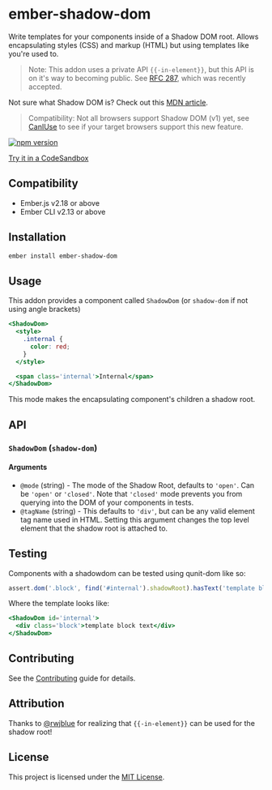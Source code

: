 ember-shadow-dom
================

Write templates for your components inside of a Shadow DOM root.
Allows encapsulating styles (CSS) and markup (HTML) but using templates like
you're used to.

> Note: This addon uses a private API `{{-in-element}}`, but this API is on it's
> way to becoming public. See [RFC 287](https://github.com/emberjs/rfcs/pull/287),
> which was recently accepted.

Not sure what Shadow DOM is? Check out this [MDN article](https://developer.mozilla.org/en-US/docs/Web/Web_Components/Using_shadow_DOM).

> Compatibility: Not all browsers support Shadow DOM (v1) yet, see [CanIUse](https://caniuse.com/#feat=shadowdomv1)
> to see if your target browsers support this new feature.

[![npm version][npm-badge]][npm-badge-url] 

[Try it in a CodeSandbox](https://codesandbox.io/s/kx0x7xr8mv)


Compatibility
------------------------------------------------------------------------------

* Ember.js v2.18 or above
* Ember CLI v2.13 or above


Installation
------------

```sh
ember install ember-shadow-dom
```

Usage
-----

This addon provides a component called `ShadowDom` (or `shadow-dom` if not using angle brackets)

```hbs
<ShadowDom>
  <style>
    .internal {
      color: red;
    }
  </style>

  <span class='internal'>Internal</span>
</ShadowDom>
```

This mode makes the encapsulating component's children a shadow root.



API
---

### `ShadowDom` (`shadow-dom`)

#### Arguments

- `@mode` (string) - The mode of the Shadow Root, defaults to `'open'`. Can be `'open'` or `'closed'`.
Note that `'closed'` mode prevents you from querying into the DOM of your components in tests.
- `@tagName` (string) - This defaults to `'div'`, but can be any valid element tag name used in HTML.
Setting this argument changes the top level element that the shadow root is attached to.

Testing
-------

Components with a shadowdom can be tested using qunit-dom like so:

```js
assert.dom('.block', find('#internal').shadowRoot).hasText('template block text');
```

Where the template looks like:

```hbs
<ShadowDom id='internal'>
  <div class='block'>template block text</div>
</ShadowDom>
```

Contributing
------------

See the [Contributing](CONTRIBUTING.md) guide for details.


Attribution
-----------

Thanks to [@rwjblue](https://github.com/rwjblue) for realizing that `{{-in-element}}` can be used for the shadow root!


License
-------

This project is licensed under the [MIT License](LICENSE.md).

[npm-badge]: https://badge.fury.io/js/ember-shadow-dom.svg
[npm-badge-url]: http://badge.fury.io/js/ember-shadow-dom
